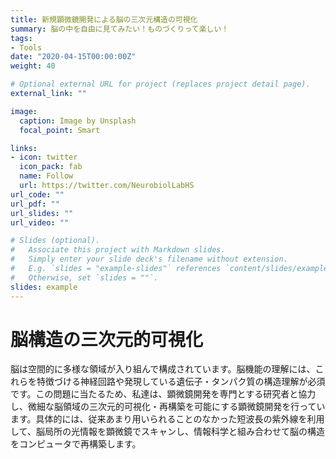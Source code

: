 ```yaml
---
title: 新規顕微鏡開発による脳の三次元構造の可視化
summary: 脳の中を自由に見てみたい！ものづくりって楽しい！
tags:
- Tools
date: "2020-04-15T00:00:00Z"
weight: 40

# Optional external URL for project (replaces project detail page).
external_link: ""

image:
  caption: Image by Unsplash
  focal_point: Smart

links:
- icon: twitter
  icon_pack: fab
  name: Follow
  url: https://twitter.com/NeurobiolLabHS
url_code: ""
url_pdf: ""
url_slides: ""
url_video: ""

# Slides (optional).
#   Associate this project with Markdown slides.
#   Simply enter your slide deck's filename without extension.
#   E.g. `slides = "example-slides"` references `content/slides/example-slides.md`.
#   Otherwise, set `slides = ""`.
slides: example
---
```

# 脳構造の三次元的可視化
脳は空間的に多様な領域が入り組んで構成されています。脳機能の理解には、これらを特徴づける神経回路や発現している遺伝子・タンパク質の構造理解が必須です。この問題に当たるため、私達は、顕微鏡開発を専門とする研究者と協力し、微細な脳領域の三次元的可視化・再構築を可能にする顕微鏡開発を行っています。具体的には、従来あまり用いられることのなかった短波長の紫外線を利用して、脳局所の光情報を顕微鏡でスキャンし、情報科学と組み合わせて脳の構造をコンピュータで再構築します。

